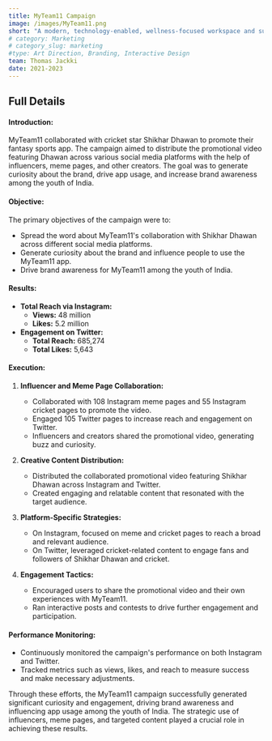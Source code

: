 ```yaml
---
title: MyTeam11 Campaign 
image: /images/MyTeam11.png
short: "A modern, technology-enabled, wellness-focused workspace and sustainable office…"
# category: Marketing
# category_slug: marketing
#type: Art Direction, Branding, Interactive Design
team: Thomas Jackki
date: 2021-2023
---
```


## Full Details

<!-- ### Project Information
- **Client:** John Smith
- **Start:** Dec 18, 2022
- **Ending:** Mar 18, 2023
- **Website:** [bslthemes.com](https://bslthemes.com)

### Gallery
![image](/images/project-2-2-1200x982.jpg)
![image](/images/project-2-1200x988.jpg)
![image](/images/project-4.jpg)
![image](/images/project-3-1200x750.jpg)
![image](/images/project-1-1080x800.jpg)
![image](/images/project-8-1080x800.jpg) -->


#### Introduction:
MyTeam11 collaborated with cricket star Shikhar Dhawan to promote their fantasy sports app. The campaign aimed to distribute the promotional video featuring Dhawan across various social media platforms with the help of influencers, meme pages, and other creators. The goal was to generate curiosity about the brand, drive app usage, and increase brand awareness among the youth of India.

#### Objective:
The primary objectives of the campaign were to:
- Spread the word about MyTeam11's collaboration with Shikhar Dhawan across different social media platforms.
- Generate curiosity about the brand and influence people to use the MyTeam11 app.
- Drive brand awareness for MyTeam11 among the youth of India.

#### Results:
- **Total Reach via Instagram:**
  - **Views:** 48 million
  - **Likes:** 5.2 million
- **Engagement on Twitter:**
  - **Total Reach:** 685,274
  - **Total Likes:** 5,643

#### Execution:

1. **Influencer and Meme Page Collaboration:**
   - Collaborated with 108 Instagram meme pages and 55 Instagram cricket pages to promote the video.
   - Engaged 105 Twitter pages to increase reach and engagement on Twitter.
   - Influencers and creators shared the promotional video, generating buzz and curiosity.

2. **Creative Content Distribution:**
   - Distributed the collaborated promotional video featuring Shikhar Dhawan across Instagram and Twitter.
   - Created engaging and relatable content that resonated with the target audience.

3. **Platform-Specific Strategies:**
   - On Instagram, focused on meme and cricket pages to reach a broad and relevant audience.
   - On Twitter, leveraged cricket-related content to engage fans and followers of Shikhar Dhawan and cricket.

4. **Engagement Tactics:**
   - Encouraged users to share the promotional video and their own experiences with MyTeam11.
   - Ran interactive posts and contests to drive further engagement and participation.

#### Performance Monitoring:
- Continuously monitored the campaign's performance on both Instagram and Twitter.
- Tracked metrics such as views, likes, and reach to measure success and make necessary adjustments.

Through these efforts, the MyTeam11 campaign successfully generated significant curiosity and engagement, driving brand awareness and influencing app usage among the youth of India. The strategic use of influencers, meme pages, and targeted content played a crucial role in achieving these results.

